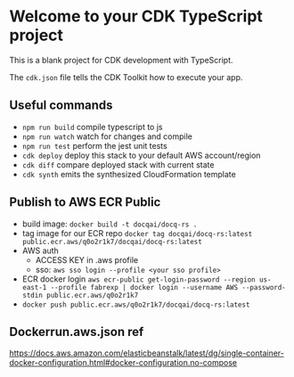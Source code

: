 # Welcome to your CDK TypeScript project

This is a blank project for CDK development with TypeScript.

The `cdk.json` file tells the CDK Toolkit how to execute your app.

## Useful commands

* `npm run build`   compile typescript to js
* `npm run watch`   watch for changes and compile
* `npm run test`    perform the jest unit tests
* `cdk deploy`      deploy this stack to your default AWS account/region
* `cdk diff`        compare deployed stack with current state
* `cdk synth`       emits the synthesized CloudFormation template

## Publish to AWS ECR Public

* build image: `docker build -t docqai/docq-rs .`
* tag image for our ECR repo `docker tag docqai/docq-rs:latest public.ecr.aws/q0o2r1k7/docqai/docq-rs:latest`
* AWS auth
  * ACCESS KEY in .aws profile
  * sso: `aws sso login --profile <your sso profile>`
* ECR docker login `aws ecr-public get-login-password --region us-east-1 --profile fabrexp | docker login --username AWS --password-stdin public.ecr.aws/q0o2r1k7`
* `docker push public.ecr.aws/q0o2r1k7/docqai/docq-rs:latest`

## Dockerrun.aws.json ref

<https://docs.aws.amazon.com/elasticbeanstalk/latest/dg/single-container-docker-configuration.html#docker-configuration.no-compose>
